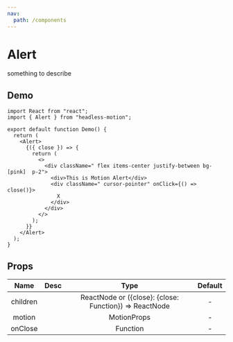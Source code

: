 ```yaml
---
nav:
  path: /components
---
```


# Alert

something to describe

## Demo

```tsx
import React from "react";
import { Alert } from "headless-motion";

export default function Demo() {
  return (
    <Alert>
      {({ close }) => {
        return (
          <>
            <div className=" flex items-center justify-between bg-[pink]  p-2">
              <div>This is Motion Alert</div>
              <div className=" cursor-pointer" onClick={() => close()}>
                X
              </div>
            </div>
          </>
        );
      }}
    </Alert>
  );
}
```

## Props

|   Name   | Desc |                          Type                          | Default |
| :------: | :--: | :----------------------------------------------------: | :-----: |
| children |      | ReactNode or ({close}: {close: Function}) => ReactNode |    -    |
|  motion  |      |                      MotionProps                       |    -    |
| onClose  |      |                        Function                        |    -    |
